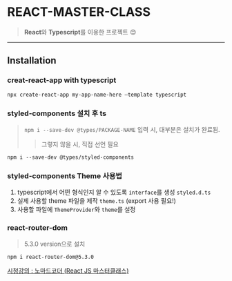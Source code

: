 # REACT-MASTER-CLASS
>**React**와 **Typescript**를 이용한 프로젝트 😊

---

## Installation
### creat-react-app with typescript
```
npx create-react-app my-app-name-here —template typescript
``` 

### styled-components 설치 후 ts
> ``npm i --save-dev @types/PACKAGE-NAME`` 입력 시, 대부분은 설치가 완료됨. 
>> 그렇지 않을 시, 직접 선언 필요
```
npm i --save-dev @types/styled-components
```

### styled-components Theme 사용법
1. typescript에서 어떤 형식인지 알 수 있도록 ``interface``를 생성 ``styled.d.ts``
2. 실제 사용할 theme 파일을 제작 ``theme.ts`` (export 사용 필요!)
3. 사용할 파일에 ``ThemeProvider``와 ``theme``를 설정

### react-router-dom
> 5.3.0 version으로 설치
```
npm i react-router-dom@5.3.0
```


[시청강의 : 노마드코더
(React JS 마스터클래스)](https://nomadcoders.co, "강의페이지로 이동")

